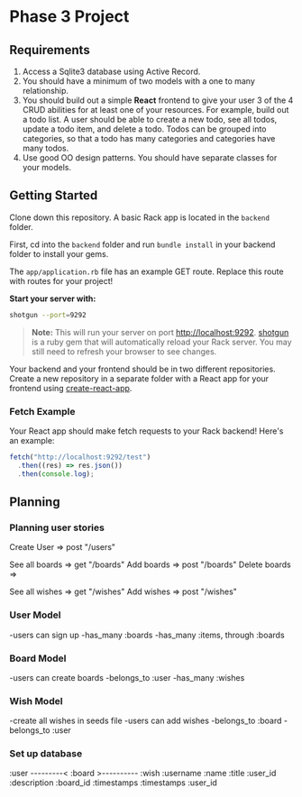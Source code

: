 # Phase 3 Project

## Requirements

1. Access a Sqlite3 database using Active Record.
2. You should have a minimum of two models with a one to many relationship.
3. You should build out a simple **React** frontend to give your user 3 of the 4
   CRUD abilities for at least one of your resources. For example, build out a
   todo list. A user should be able to create a new todo, see all todos,
   update a todo item, and delete a todo. Todos can be grouped into categories,
   so that a todo has many categories and categories have many todos.
4. Use good OO design patterns. You should have separate classes for your
   models.

## Getting Started

Clone down this repository. A basic Rack app is located in the `backend` folder.

First, cd into the `backend` folder and run `bundle install` in your backend
folder to install your gems.

The `app/application.rb` file has an example GET route. Replace this route with
routes for your project!

**Start your server with:**

```sh
shotgun --port=9292
```

> **Note:** This will run your server on port
> [http://localhost:9292](http://localhost:9292).
> [shotgun](https://github.com/rtomayko/shotgun) is a ruby gem that will
> automatically reload your Rack server. You may still need to refresh your
> browser to see changes.

Your backend and your frontend should be in two different repositories. Create a
new repository in a separate folder with a React app for your frontend using
[create-react-app][].

### Fetch Example

Your React app should make fetch requests to your Rack backend! Here's an
example:

```js
fetch("http://localhost:9292/test")
  .then((res) => res.json())
  .then(console.log);
```

[create-react-app]: https://create-react-app.dev/docs/getting-started


## Planning

### Planning user stories
Create User       =>     post "/users"

See all boards    =>     get "/boards"
Add boards        =>     post "/boards"
Delete boards  =>     

See all wishes     =>     get "/wishes"
Add wishes         =>     post "/wishes"  

### User Model
   -users can sign up
   -has_many :boards
   -has_many :items, through :boards

### Board Model
   -users can create boards
   -belongs_to :user
   -has_many :wishes

### Wish Model
   -create all wishes in seeds file
   -users can add wishes
   -belongs_to :board
   -belongs_to :user

### Set up database
:user ---------< :board >---------- :wish
  :username        :name              :title
                   :user_id           :description
                                      :board_id
  :timestamps      :timestamps        :user_id